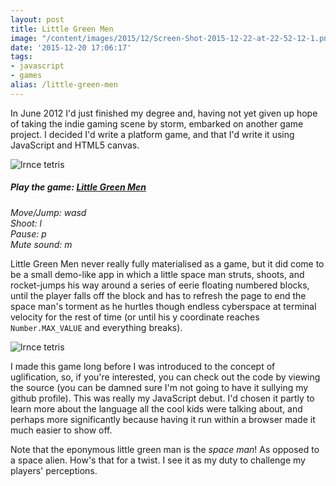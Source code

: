 ```yaml
---
layout: post
title: Little Green Men
image: "/content/images/2015/12/Screen-Shot-2015-12-22-at-22-52-12-1.png"
date: '2015-12-20 17:06:17'
tags:
- javascript
- games
alias: /little-green-men
---
```


In June 2012 I'd just finished my degree and, having not yet given up hope of taking the indie gaming scene by storm, embarked on another game project. I decided I'd write a platform game, and that I'd write it using JavaScript and HTML5 canvas.

![lrnce tetris](http://static.lrnk.co.uk/blog-content/littlegreenmen-walkshoot.gif)

##### Play the game: [Little Green Men](http://static.lrnk.co.uk/littlegreenmen)
*Move/Jump: wasd*<br/>
*Shoot: l*<br/>
*Pause: p*<br/>
*Mute sound: m*

Little Green Men never really fully materialised as a game, but it did come to be a small demo-like app in which a little space man struts, shoots, and rocket-jumps his way around a series of eerie floating numbered blocks, until the player falls off the block and has to refresh the page to end the space man's torment as he hurtles though endless cyberspace at terminal velocity for the rest of time (or until his y coordinate reaches `Number.MAX_VALUE` and everything breaks).

![lrnce tetris](http://static.lrnk.co.uk/blog-content/littlegreenmen-jump.gif)

I made this game long before I was introduced to the concept of uglification, so, if you're interested, you can check out the code by viewing the source (you can be damned sure I'm not going to have it sullying my github profile). This was really my JavaScript debut. I'd chosen it partly to learn more about the language all the cool kids were talking about, and perhaps more significantly because having it run within a browser made it much easier to show off.

Note that the eponymous little green man is the *space man*! As opposed to a space alien. How's that for a twist. I see it as my duty to challenge my players' perceptions.
